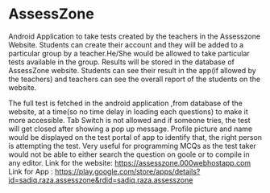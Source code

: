 # AssessZone
Android Application to take tests created by the teachers in the Assesszone Website.
Students can create their account and they will be added to a particular group by a teacher.He/She would be allowed
to take particular tests available in the group.
Results will be stored in the database of AssessZone website.
Students can see their result in the app(if allowed by the teachers) and teachers can see
the overall report of the students on the website.

The full test is fetched in the android application ,from database of the website, at a time(so no time delay in loading each questions) to make it more accessible.
Tab Switch is not allowed and if someone tries, the test will get closed after showing a pop up message.
Profile picture and name would be displayed on the test portal of app to identify that, the right person is attempting the test.
Very useful for programming MCQs as the test taker would not be able to either search the question on goole or to compile in any editor.
Link for the website: https://assesszone.000webhostapp.com
Link for App : https://play.google.com/store/apps/details?id=sadiq.raza.assesszone&rdid=sadiq.raza.assesszone
